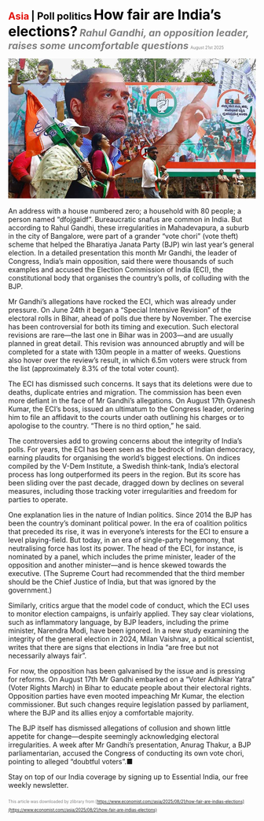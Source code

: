 <span style="color:#E3120B; font-size:14.9pt; font-weight:bold;">Asia</span> <span style="color:#000000; font-size:14.9pt; font-weight:bold;">| Poll politics</span>
<span style="color:#000000; font-size:21.0pt; font-weight:bold;">How fair are India’s elections?</span>
<span style="color:#808080; font-size:14.9pt; font-weight:bold; font-style:italic;">Rahul Gandhi, an opposition leader, raises some uncomfortable questions</span>
<span style="color:#808080; font-size:6.2pt;">August 21st 2025</span>

![](../images/025_How_fair_are_Indias_elections/p0109_img01.jpeg)

An address with a house numbered zero; a household with 80 people; a person named “dfojgaidf”. Bureaucratic snafus are common in India. But according to Rahul Gandhi, these irregularities in Mahadevapura, a suburb in the city of Bangalore, were part of a grander “vote chori” (vote theft) scheme that helped the Bharatiya Janata Party (BJP) win last year’s general election. In a detailed presentation this month Mr Gandhi, the leader of Congress, India’s main opposition, said there were thousands of such examples and accused the Election Commission of India (ECI), the constitutional body that organises the country’s polls, of colluding with the BJP.

Mr Gandhi’s allegations have rocked the ECI, which was already under pressure. On June 24th it began a “Special Intensive Revision” of the electoral rolls in Bihar, ahead of polls due there by November. The exercise has been controversial for both its timing and execution. Such electoral revisions are rare—the last one in Bihar was in 2003—and are usually planned in great detail. This revision was announced abruptly and will be completed for a state with 130m people in a matter of weeks. Questions also hover over the review’s result, in which 6.5m voters were struck from the list (approximately 8.3% of the total voter count).

The ECI has dismissed such concerns. It says that its deletions were due to deaths, duplicate entries and migration. The commission has been even more defiant in the face of Mr Gandhi’s allegations. On August 17th Gyanesh Kumar, the ECI’s boss, issued an ultimatum to the Congress leader, ordering him to file an affidavit to the courts under oath outlining his charges or to apologise to the country. “There is no third option,” he said.

The controversies add to growing concerns about the integrity of India’s polls. For years, the ECI has been seen as the bedrock of Indian democracy, earning plaudits for organising the world’s biggest elections. On indices compiled by the V-Dem Institute, a Swedish think-tank, India’s electoral process has long outperformed its peers in the region. But its score has been sliding over the past decade, dragged down by declines on several measures, including those tracking voter irregularities and freedom for parties to operate.

One explanation lies in the nature of Indian politics. Since 2014 the BJP has been the country’s dominant political power. In the era of coalition politics that preceded its rise, it was in everyone’s interests for the ECI to ensure a level playing-field. But today, in an era of single-party hegemony, that neutralising force has lost its power. The head of the ECI, for instance, is nominated by a panel, which includes the prime minister, leader of the opposition and another minister—and is hence skewed towards the executive. (The Supreme Court had recommended that the third member should be the Chief Justice of India, but that was ignored by the government.)

Similarly, critics argue that the model code of conduct, which the ECI uses to monitor election campaigns, is unfairly applied. They say clear violations, such as inflammatory language, by BJP leaders, including the prime minister, Narendra Modi, have been ignored. In a new study examining the integrity of the general election in 2024, Milan Vaishnav, a political scientist, writes that there are signs that elections in India “are free but not necessarily always fair”.

For now, the opposition has been galvanised by the issue and is pressing for reforms. On August 17th Mr Gandhi embarked on a “Voter Adhikar Yatra” (Voter Rights March) in Bihar to educate people about their electoral rights. Opposition parties have even mooted impeaching Mr Kumar, the election commissioner. But such changes require legislation passed by parliament, where the BJP and its allies enjoy a comfortable majority.

The BJP itself has dismissed allegations of collusion and shown little appetite for change—despite seemingly acknowledging electoral irregularities. A week after Mr Gandhi’s presentation, Anurag Thakur, a BJP parliamentarian, accused the Congress of conducting its own vote chori, pointing to alleged “doubtful voters”.■

Stay on top of our India coverage by signing up to Essential India, our free weekly newsletter.

<span style="color:#808080; font-size:6.2pt;">This article was downloaded by zlibrary from [https://www.economist.com//asia/2025/08/21/how-fair-are-indias-elections](https://www.economist.com//asia/2025/08/21/how-fair-are-indias-elections)</span>
